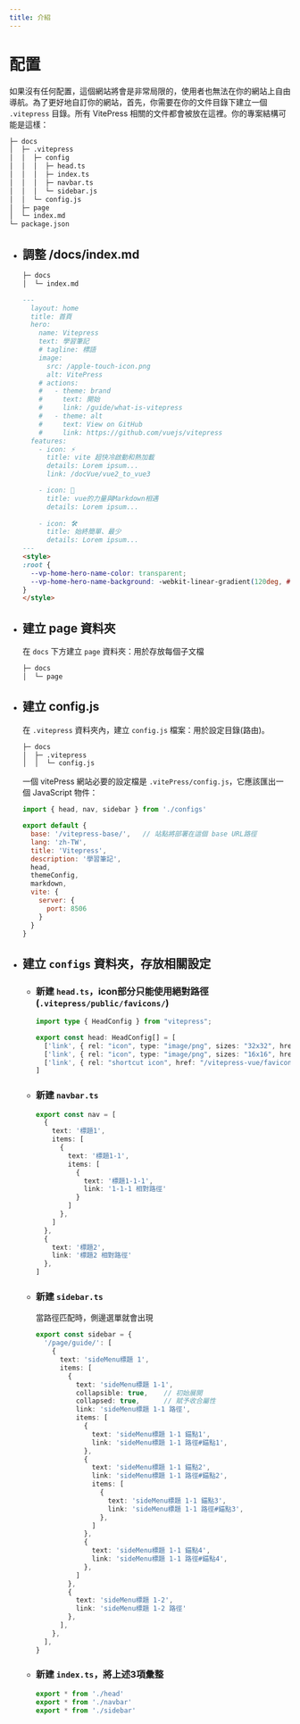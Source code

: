 ```yaml
---
title: 介紹
---
```


# 配置
  如果沒有任何配置，這個網站將會是非常局限的，使用者也無法在你的網站上自由導航。為了更好地自訂你的網站，首先，你需要在你的文件目錄下建立一個 `.vitepress` 目錄。所有 VitePress 相關的文件都會被放在這裡。你的專案結構可能是這樣：

  ```sh
  ├─ docs
  │  ├─ .vitepress
  │  │  ├─ config
  │  │  │  ├─ head.ts
  │  │  │  ├─ index.ts
  │  │  │  ├─ navbar.ts
  │  │  │  └─ sidebar.js
  │  │  └─ config.js
  │  ├─ page
  │  └─ index.md
  └─ package.json
  ```

  - ## 調整 /docs/index.md
    ```sh
    ├─ docs
    │  └─ index.md
    ```
    ```md
    ---
      layout: home
      title: 首頁
      hero:
        name: Vitepress
        text: 學習筆記
        # tagline: 標語
        image:
          src: /apple-touch-icon.png
          alt: VitePress
        # actions:
        #   - theme: brand
        #     text: 開始
        #     link: /guide/what-is-vitepress
        #   - theme: alt
        #     text: View on GitHub
        #     link: https://github.com/vuejs/vitepress
      features:
        - icon: ⚡️
          title: vite 超快冷啟動和熱加載
          details: Lorem ipsum...
          link: /docVue/vue2_to_vue3

        - icon: 🖖
          title: vue的力量與Markdown相遇
          details: Lorem ipsum...
          
        - icon: 🛠️
          title: 始終簡單、最少
          details: Lorem ipsum...
    ---
    <style>
    :root {
      --vp-home-hero-name-color: transparent;
      --vp-home-hero-name-background: -webkit-linear-gradient(120deg, #bd34fe, #41d1ff);
    }
    </style>
    ```

  - ## 建立 page 資料夾
    在 `docs` 下方建立 `page` 資料夾：用於存放每個子文檔
    ```sh
    ├─ docs
    │  └─ page
    ```

  - ## 建立 config.js
    在 `.vitepress` 資料夾內，建立 `config.js` 檔案：用於設定目錄(路由)。
    ```sh
    ├─ docs
    │  ├─ .vitepress
    │  │  └─ config.js
    ```
    一個 vitePress 網站必要的設定檔是 `.vitePress/config.js`，它應該匯出一個 JavaScript 物件：
    ```js
    import { head, nav, sidebar } from './configs'

    export default {
      base: '/vitepress-base/',   // 站點將部署在這個 base URL路徑
      lang: 'zh-TW',
      title: 'Vitepress',
      description: '學習筆記',
      head,
      themeConfig,
      markdown,
      vite: {
        server: {
          port: 8506
        }
      }
    }
    ```

  - ## 建立 `configs` 資料夾，存放相關設定
    - ### 新建 `head.ts`，icon部分只能使用絕對路徑(`.vitepress/public/favicons/`)
      ```ts
      import type { HeadConfig } from "vitepress";

      export const head: HeadConfig[] = [
        ['link', { rel: "icon", type: "image/png", sizes: "32x32", href: "/vitepress-vue/favicons/favicon-32x32.png"}],
        ['link', { rel: "icon", type: "image/png", sizes: "16x16", href: "/vitepress-vue/favicons/favicon-16x16.png"}],
        ['link', { rel: "shortcut icon", href: "/vitepress-vue/favicons/favicon.ico"}],
      ]
      ```

    - ### 新建 `navbar.ts`
      ```ts
      export const nav = [
        {
          text: '標題1',
          items: [
            {
              text: '標題1-1',
              items: [
                {
                  text: '標題1-1-1',
                  link: '1-1-1 相對路徑'
                }
              ]
            },
          ]
        },
        {
          text: '標題2',
          link: '標題2 相對路徑'
        },
      ]
      ```

    - ### 新建 `sidebar.ts`
      當路徑匹配時，側邊選單就會出現
      ```ts
      export const sidebar = {
        '/page/guide/': [
          {
            text: 'sideMenu標題 1',
            items: [
              { 
                text: 'sideMenu標題 1-1',
                collapsible: true,    // 初始展開
                collapsed: true,      // 賦予收合屬性
                link: 'sideMenu標題 1-1 路徑',
                items: [
                  {
                    text: 'sideMenu標題 1-1 錨點1',
                    link: 'sideMenu標題 1-1 路徑#錨點1',
                  },
                  {
                    text: 'sideMenu標題 1-1 錨點2',
                    link: 'sideMenu標題 1-1 路徑#錨點2',
                    items: [
                      {
                        text: 'sideMenu標題 1-1 錨點3',
                        link: 'sideMenu標題 1-1 路徑#錨點3',
                      },
                    ]
                  },
                  {
                    text: 'sideMenu標題 1-1 錨點4',
                    link: 'sideMenu標題 1-1 路徑#錨點4',
                  },
                ]
              },
              {
                text: 'sideMenu標題 1-2',
                link: 'sideMenu標題 1-2 路徑'
              },
            ],
          },
        ],
      }
      ```

    - ### 新建 `index.ts`，將上述3項彙整
      ```ts
      export * from './head'
      export * from './navbar'
      export * from './sidebar'
      ```
